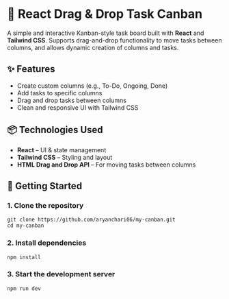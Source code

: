 # 🧩 React Drag & Drop Task Canban

A simple and interactive Kanban-style task board built with **React** and **Tailwind CSS**. Supports drag-and-drop functionality to move tasks between columns, and allows dynamic creation of columns and tasks.

## ✨ Features

- Create custom columns (e.g., To-Do, Ongoing, Done)
- Add tasks to specific columns
- Drag and drop tasks between columns
- Clean and responsive UI with Tailwind CSS

## 📦 Technologies Used

- **React** – UI & state management
- **Tailwind CSS** – Styling and layout
- **HTML Drag and Drop API** – For moving tasks between columns

## 🚀 Getting Started

### 1. Clone the repository
```
git clone https://github.com/aryanchari06/my-canban.git
cd my-canban
```

### 2. Install dependencies
```
npm install
```
### 3. Start the development server
```
npm run dev
```
